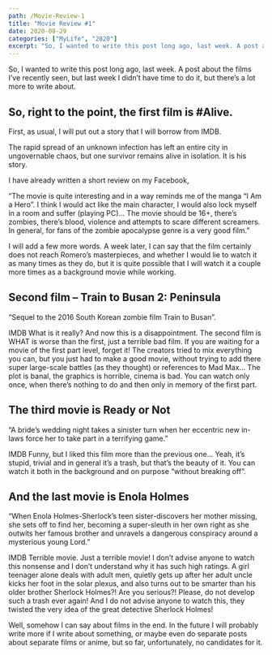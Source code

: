 ```yaml
---
path: /Movie-Review-1
title: "Movie Review #1"
date: 2020-08-29
categories: ["MyLife", "2020"]
excerpt: "So, I wanted to write this post long ago, last week. A post about the films I’ve recently seen, but last week I didn’t have time to do it, but there’s a lot more to write about."
---
```


So, I wanted to write this post long ago, last week. A post about the films I’ve recently seen, but last week I didn’t have time to do it, but there’s a lot more to write about.

## So, right to the point, the first film is #Alive.

First, as usual, I will put out a story that I will borrow from IMDB.

The rapid spread of an unknown infection has left an entire city in ungovernable chaos, but one survivor remains alive in isolation. It is his story.

I have already written a short review on my Facebook,

“The movie is quite interesting and in a way reminds me of the manga “I Am a Hero”. I think I would act like the main character, I would also lock myself in a room and suffer (playing PC)…
The movie should be 16+, there’s zombies, there’s blood, violence and attempts to scare different screamers. In general, for fans of the zombie apocalypse genre is a very good film.”

I will add a few more words.
A week later, I can say that the film certainly does not reach Romero’s masterpieces, and whether I would lie to watch it as many times as they do, but it is quite possible that I will watch it a couple more times as a background movie while working.

## Second film – Train to Busan 2: Peninsula

“Sequel to the 2016 South Korean zombie film Train to Busan”.

IMDB
What is it really?
And now this is a disappointment. The second film is WHAT is worse than the first, just a terrible bad film. If you are waiting for a movie of the first part level, forget it! The creators tried to mix everything you can, but you just had to make a good movie, without trying to add there super large-scale battles (as they thought) or references to Mad Max… The plot is banal, the graphics is horrible, cinema is bad. You can watch only once, when there’s nothing to do and then only in memory of the first part.

## The third movie is Ready or Not

“A bride’s wedding night takes a sinister turn when her eccentric new in-laws force her to take part in a terrifying game.”

IMDB
Funny, but I liked this film more than the previous one… Yeah, it’s stupid, trivial and in general it’s a trash, but that’s the beauty of it. You can watch it both in the background and on purpose “without breaking off”.

## And the last movie is Enola Holmes

“When Enola Holmes-Sherlock’s teen sister-discovers her mother missing, she sets off to find her, becoming a super-sleuth in her own right as she outwits her famous brother and unravels a dangerous conspiracy around a mysterious young Lord.”

IMDB
Terrible movie. Just a terrible movie! I don’t advise anyone to watch this nonsense and I don’t understand why it has such high ratings. A girl teenager alone deals with adult men, quietly gets up after her adult uncle kicks her foot in the solar plexus, and also turns out to be smarter than his older brother Sherlock Holmes?! Are you serious?! Please, do not develop such a trash ever again! And I do not advise anyone to watch this, they twisted the very idea of the great detective Sherlock Holmes!

Well, somehow I can say about films in the end. In the future I will probably write more if I write about something, or maybe even do separate posts about separate films or anime, but so far, unfortunately, no candidates for it.
